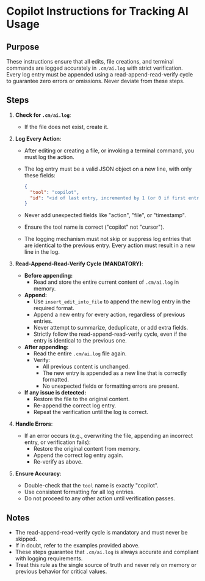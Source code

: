 # Copilot Instructions for Tracking AI Usage

## Purpose

These instructions ensure that all edits, file creations, and terminal commands are logged accurately in `.cm/ai.log` with strict verification. Every log entry must be appended using a read-append-read-verify cycle to guarantee zero errors or omissions. Never deviate from these steps.

## Steps

1. **Check for `.cm/ai.log`**:

   - If the file does not exist, create it.

2. **Log Every Action**:

   - After editing or creating a file, or invoking a terminal command, you must log the action.
   - The log entry must be a valid JSON object on a new line, with only these fields:

     ```json
     {
       "tool": "copilot",
       "id": "<id of last entry, incremented by 1 (or 0 if first entry)>"
     }
     ```

   - Never add unexpected fields like "action", "file", or "timestamp".
   - Ensure the tool name is correct ("copilot" not "cursor").
   - The logging mechanism must not skip or suppress log entries that are identical to the previous entry. Every action must result in a new line in the log.

3. **Read-Append-Read-Verify Cycle (MANDATORY)**:

   - **Before appending:**
     - Read and store the entire current content of `.cm/ai.log` in memory.
   - **Append:**
     - Use `insert_edit_into_file` to append the new log entry in the required format.
     - Append a new entry for every action, regardless of previous entries.
     - Never attempt to summarize, deduplicate, or add extra fields.
     - Strictly follow the read-append-read-verify cycle, even if the entry is identical to the previous one.
   - **After appending:**
     - Read the entire `.cm/ai.log` file again.
     - Verify:
       - All previous content is unchanged.
       - The new entry is appended as a new line that is correctly formatted.
       - No unexpected fields or formatting errors are present.
   - **If any issue is detected:**
     - Restore the file to the original content.
     - Re-append the correct log entry.
     - Repeat the verification until the log is correct.

4. **Handle Errors**:

   - If an error occurs (e.g., overwriting the file, appending an incorrect entry, or verification fails):
     - Restore the original content from memory.
     - Append the correct log entry again.
     - Re-verify as above.

5. **Ensure Accuracy**:
   - Double-check that the `tool` name is exactly "copilot".
   - Use consistent formatting for all log entries.
   - Do not proceed to any other action until verification passes.

## Notes

- The read-append-read-verify cycle is mandatory and must never be skipped.
- If in doubt, refer to the examples provided above.
- These steps guarantee that `.cm/ai.log` is always accurate and compliant with logging requirements.
- Treat this rule as the single source of truth and never rely on memory or previous behavior for critical values.
